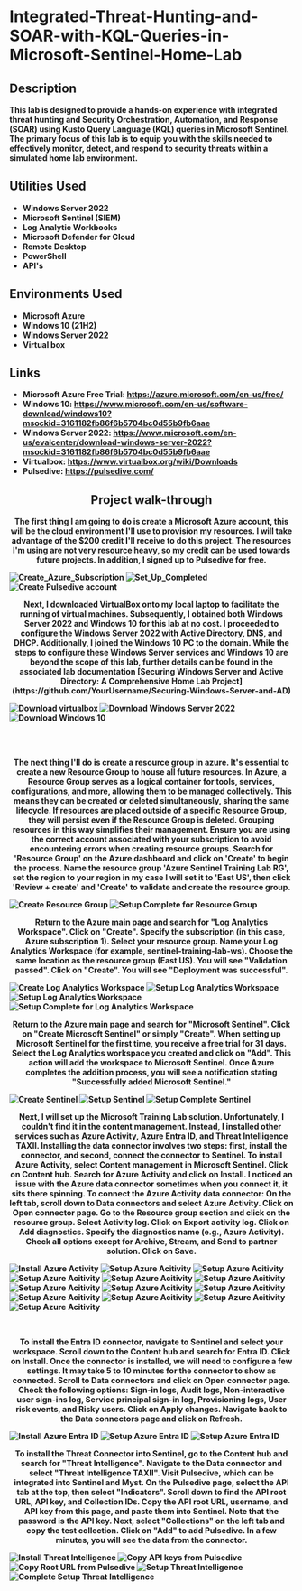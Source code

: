 <h1>Integrated-Threat-Hunting-and-SOAR-with-KQL-Queries-in-Microsoft-Sentinel-Home-Lab</h1>

<h2>Description</h2>
<b>This lab is designed to provide a hands-on experience with integrated threat hunting and Security Orchestration, Automation, and Response (SOAR) using Kusto Query Language (KQL) queries in Microsoft Sentinel. The primary focus of this lab is to equip you with the skills needed to effectively monitor, detect, and respond to security threats within a simulated home lab environment.<b/>
<br />

<h2>Utilities Used</h2>

- <b>Windows Server 2022</b> 
- <b>Microsoft Sentinel (SIEM)</b> 
- <b>Log Analytic Workbooks</b>
- <b>Microsoft Defender for Cloud</b>
- <b>Remote Desktop</b>
- <b>PowerShell</b>
- <b>API's</b>



<h2>Environments Used </h2>

- <b>Microsoft Azure</b>
- <b>Windows 10</b> (21H2)
- <b>Windows Server 2022
- <b>Virtual box</b>

<h2>Links</h2>

- <b>Microsoft Azure Free Trial:</b> https://azure.microsoft.com/en-us/free/
- <b>Windows 10:<b/> https://www.microsoft.com/en-us/software-download/windows10?msockid=3161182fb86f6b5704bc0d55b9fb6aae
- <b>Windows Server 2022:</b> https://www.microsoft.com/en-us/evalcenter/download-windows-server-2022?msockid=3161182fb86f6b5704bc0d55b9fb6aae
- <b>Virtualbox:</b> https://www.virtualbox.org/wiki/Downloads
- <b>Pulsedive:</b> https://pulsedive.com/
  

<h2 align="center">Project walk-through</h2>

<p align="center">
<b>The first thing I am going to do is create a Microsoft Azure account, this will be the cloud environment I'll use to provision my resources. I will take advantage of the $200 credit I'll receive to do this project. The resources I'm using are not very resource heavy, so my credit can be used towards future projects. In addition, I signed up to Pulsedive for free. </b> <br/>
</p>

![Create_Azure_Subscription](https://user-images.githubusercontent.com/108043108/225348757-c41744df-2be1-4ffc-87a6-aa258a4102ef.JPG)
![Set_Up_Completed](https://user-images.githubusercontent.com/108043108/225348950-5d9c01fa-a707-4813-a6f3-012c703c41df.JPG)
![Create Pulsedive account](https://github.com/StephenOwusuB/Integrated-Threat-Hunting-and-SOAR-with-KQL-Queries-in-Microsoft-Sentinel-Home-Lab/blob/main/images/images/pulsedive.png)

<p align="center">
<b>Next, I downloaded VirtualBox onto my local laptop to facilitate the running of virtual machines. Subsequently, I obtained both Windows Server 2022 and Windows 10 for this lab at no cost. I proceeded to configure the Windows Server 2022 with Active Directory, DNS, and DHCP. Additionally, I joined the Windows 10 PC to the domain. While the steps to configure these Windows Server services and Windows 10 are beyond the scope of this lab, further details can be found in the associated lab documentation [Securing Windows Server and Active Directory: A Comprehensive Home Lab Project](https://github.com/YourUsername/Securing-Windows-Server-and-AD) </b> <br/>
</p>

![Download virtualbox](https://github.com/StephenOwusuB/Integrated-Threat-Hunting-and-SOAR-with-KQL-Queries-in-Microsoft-Sentinel-Home-Lab/blob/main/images/images/virtualbox%20dw.png)
![Download Windows Server 2022](https://github.com/StephenOwusuB/Integrated-Threat-Hunting-and-SOAR-with-KQL-Queries-in-Microsoft-Sentinel-Home-Lab/blob/main/images/images/server2022.png)
![Download Windows 10](https://github.com/StephenOwusuB/Integrated-Threat-Hunting-and-SOAR-with-KQL-Queries-in-Microsoft-Sentinel-Home-Lab/blob/main/images/images/win10%20dw.png)


<br />
<br />
<p align="center">
<b>The next thing I'll do is create a resource group in azure. It's essential to create a new Resource Group to house all future resources. In Azure, a Resource Group serves as a logical container for tools, services, configurations, and more, allowing them to be managed collectively. This means they can be created or deleted simultaneously, sharing the same lifecycle. If resources are placed outside of a specific Resource Group, they will persist even if the Resource Group is deleted. Grouping resources in this way simplifies their management. Ensure you are using the correct account associated with your subscription to avoid encountering errors when creating resource groups. Search for 'Resource Group' on the Azure dashboard and click on 'Create' to begin the process. Name the resource group 'Azure Sentinel Training Lab RG', set the region to your region in my case I will set it to 'East US', then click 'Review + create' and 'Create' to validate and create the resource group.</b> <br/>
</p>

![Create Resource Group](https://github.com/StephenOwusuB/Integrated-Threat-Hunting-and-SOAR-with-KQL-Queries-in-Microsoft-Sentinel-Home-Lab/blob/main/images/images/deploy%20RG%201.png)
![Setup Complete for Resource Group](https://github.com/StephenOwusuB/Integrated-Threat-Hunting-and-SOAR-with-KQL-Queries-in-Microsoft-Sentinel-Home-Lab/blob/main/images/images/deploy%20RG%202.png)

<p align="center">
<b>Return to the Azure main page and search for "Log Analytics Workspace". Click on "Create". Specify the subscription (in this case, Azure subscription 1). Select your resource group. Name your Log Analytics Workspace (for example, sentinel-training-lab-ws). Choose the same location as the resource group (East US). You will see "Validation passed". Click on "Create". You will see "Deployment was successful".</b> <br/>
</p>

![Create Log Analytics Workspace](https://github.com/StephenOwusuB/Integrated-Threat-Hunting-and-SOAR-with-KQL-Queries-in-Microsoft-Sentinel-Home-Lab/blob/main/images/images/Log%20analytics%20workspaces%201.png)
![Setup Log Analytics Workspace](https://github.com/StephenOwusuB/Integrated-Threat-Hunting-and-SOAR-with-KQL-Queries-in-Microsoft-Sentinel-Home-Lab/blob/main/images/images/log%20analytics%20workspaces%202.png)
![Setup Log Analytics Workspace](https://github.com/StephenOwusuB/Integrated-Threat-Hunting-and-SOAR-with-KQL-Queries-in-Microsoft-Sentinel-Home-Lab/blob/main/images/images/log%20analytics%20workspace%203.png)
![Setup Complete for Log Analytics Workspace](https://github.com/StephenOwusuB/Integrated-Threat-Hunting-and-SOAR-with-KQL-Queries-in-Microsoft-Sentinel-Home-Lab/blob/main/images/images/log%20analytics%20workspace%204.png)


<p align="center">
<b>Return to the Azure main page and search for "Microsoft Sentinel". Click on "Create Microsoft Sentinel" or simply "Create". When setting up Microsoft Sentinel for the first time, you receive a free trial for 31 days. Select the Log Analytics workspace you created and click on "Add". This action will add the workspace to Microsoft Sentinel. Once Azure completes the addition process, you will see a notification stating "Successfully added Microsoft Sentinel."</b> <br/>
</p>

![Create Sentinel](https://github.com/StephenOwusuB/Integrated-Threat-Hunting-and-SOAR-with-KQL-Queries-in-Microsoft-Sentinel-Home-Lab/blob/main/images/images/sentinel%201.png)
![Setup Sentinel](https://github.com/StephenOwusuB/Integrated-Threat-Hunting-and-SOAR-with-KQL-Queries-in-Microsoft-Sentinel-Home-Lab/blob/main/images/images/sentinel%202.png)
![Setup Complete Sentinel](https://github.com/StephenOwusuB/Integrated-Threat-Hunting-and-SOAR-with-KQL-Queries-in-Microsoft-Sentinel-Home-Lab/blob/main/images/images/sentinel%203.png)

<p align="center">
<b>Next, I will set up the Microsoft Training Lab solution. Unfortunately, I couldn't find it in the content management. Instead, I installed other services such as Azure Activity, Azure Entra ID, and Threat Intelligence TAXII. Installing the data connector involves two steps: first, install the connector, and second, connect the connector to Sentinel. To install Azure Activity, select Content management in Microsoft Sentinel. Click on Content hub. Search for Azure Activity and click on Install. I noticed an issue with the Azure data connector sometimes when you connect it, it sits there spinning. To connect the Azure Activity data connector: On the left tab, scroll down to Data connectors and select Azure Activity. Click on Open connector page. Go to the Resource group section and click on the resource group. Select Activity log. Click on Export activity log. Click on Add diagnostics. Specify the diagnostics name (e.g., Azure Activity). Check all options except for Archive, Stream, and Send to partner solution. Click on Save.

![Install Azure Activity](https://github.com/StephenOwusuB/Integrated-Threat-Hunting-and-SOAR-with-KQL-Queries-in-Microsoft-Sentinel-Home-Lab/blob/main/images/images/sentinel%205.png)
![Setup Azure Acitivity](https://github.com/StephenOwusuB/Integrated-Threat-Hunting-and-SOAR-with-KQL-Queries-in-Microsoft-Sentinel-Home-Lab/blob/main/images/images/sentinel%206.png)
![Setup Azure Acitivity](https://github.com/StephenOwusuB/Integrated-Threat-Hunting-and-SOAR-with-KQL-Queries-in-Microsoft-Sentinel-Home-Lab/blob/main/images/images/sentinel%207.png)
![Setup Azure Acitivity](https://github.com/StephenOwusuB/Integrated-Threat-Hunting-and-SOAR-with-KQL-Queries-in-Microsoft-Sentinel-Home-Lab/blob/main/images/images/sentinel%208.png)
![Setup Azure Acitivity](https://github.com/StephenOwusuB/Integrated-Threat-Hunting-and-SOAR-with-KQL-Queries-in-Microsoft-Sentinel-Home-Lab/blob/main/images/images/sentinel%209.png)
![Setup Azure Acitivity](https://github.com/StephenOwusuB/Integrated-Threat-Hunting-and-SOAR-with-KQL-Queries-in-Microsoft-Sentinel-Home-Lab/blob/main/images/images/sentinel%2010.png)
![Setup Azure Acitivity](https://github.com/StephenOwusuB/Integrated-Threat-Hunting-and-SOAR-with-KQL-Queries-in-Microsoft-Sentinel-Home-Lab/blob/main/images/images/sentinel%2011.png)
![Setup Azure Acitivity](https://github.com/StephenOwusuB/Integrated-Threat-Hunting-and-SOAR-with-KQL-Queries-in-Microsoft-Sentinel-Home-Lab/blob/main/images/images/sentinel%2012.png)
![Setup Azure Acitivity](https://github.com/StephenOwusuB/Integrated-Threat-Hunting-and-SOAR-with-KQL-Queries-in-Microsoft-Sentinel-Home-Lab/blob/main/images/images/sentinel%2013.png)
![Setup Azure Acitivity](https://github.com/StephenOwusuB/Integrated-Threat-Hunting-and-SOAR-with-KQL-Queries-in-Microsoft-Sentinel-Home-Lab/blob/main/images/images/sentinel%2014.png)
![Setup Azure Acitivity](https://github.com/StephenOwusuB/Integrated-Threat-Hunting-and-SOAR-with-KQL-Queries-in-Microsoft-Sentinel-Home-Lab/blob/main/images/images/sentinel%2015.png)
![Setup Azure Acitivity](https://github.com/StephenOwusuB/Integrated-Threat-Hunting-and-SOAR-with-KQL-Queries-in-Microsoft-Sentinel-Home-Lab/blob/main/images/images/sentinel%2016.png)
![Setup Azure Acitivity](https://github.com/StephenOwusuB/Integrated-Threat-Hunting-and-SOAR-with-KQL-Queries-in-Microsoft-Sentinel-Home-Lab/blob/main/images/images/sentinel%2017.png)

</b> <br/>
</p>

<p align="center">
<b>To install the Entra ID connector, navigate to Sentinel and select your workspace. Scroll down to the Content hub and search for Entra ID. Click on Install. Once the connector is installed, we will need to configure a few settings. It may take 5 to 10 minutes for the connector to show as connected. Scroll to Data connectors and click on Open connector page. Check the following options: Sign-in logs, Audit logs, Non-interactive user sign-ins log, Service principal sign-in log, Provisioning logs, User risk events, and Risky users. Click on Apply changes. Navigate back to the Data connectors page and click on Refresh.</b> <br/>
</p>

![Install Azure Entra ID](https://github.com/StephenOwusuB/Integrated-Threat-Hunting-and-SOAR-with-KQL-Queries-in-Microsoft-Sentinel-Home-Lab/blob/main/images/images/sentinel%2018.png)
![Setup Azure Entra ID](https://github.com/StephenOwusuB/Integrated-Threat-Hunting-and-SOAR-with-KQL-Queries-in-Microsoft-Sentinel-Home-Lab/blob/main/images/images/sentinel%2019.png)
![Setup Azure Entra ID](https://github.com/StephenOwusuB/Integrated-Threat-Hunting-and-SOAR-with-KQL-Queries-in-Microsoft-Sentinel-Home-Lab/blob/main/images/images/sentinel%2020.png)


<p align="center">
<b>To install the Threat Connector into Sentinel, go to the Content hub and search for "Threat Intelligence". Navigate to the Data connector and select "Threat Intelligence TAXII". Visit Pulsedive, which can be integrated into Sentinel and Myst. On the Pulsedive page, select the API tab at the top, then select "Indicators". Scroll down to find the API root URL, API key, and Collection IDs. Copy the API root URL, username, and API key from this page, and paste them into Sentinel. Note that the password is the API key. Next, select "Collections" on the left tab and copy the test collection. Click on "Add" to add Pulsedive. In a few minutes, you will see the data from the connector.</b> <br/>

![Install Threat Intelligence](https://github.com/StephenOwusuB/Integrated-Threat-Hunting-and-SOAR-with-KQL-Queries-in-Microsoft-Sentinel-Home-Lab/blob/main/images/images/sentinel%2021.png)
![Copy API keys from Pulsedive](https://github.com/StephenOwusuB/Integrated-Threat-Hunting-and-SOAR-with-KQL-Queries-in-Microsoft-Sentinel-Home-Lab/blob/main/images/images/sentinel%2022.png)
![Copy Root URL from Pulsedive](https://github.com/StephenOwusuB/Integrated-Threat-Hunting-and-SOAR-with-KQL-Queries-in-Microsoft-Sentinel-Home-Lab/blob/main/images/images/sentinel%2024.png)
![Setup Threat Intelligence](https://github.com/StephenOwusuB/Integrated-Threat-Hunting-and-SOAR-with-KQL-Queries-in-Microsoft-Sentinel-Home-Lab/blob/main/images/images/sentinel%2025.png)
![Complete Setup Threat Intelligence](https://github.com/StephenOwusuB/Integrated-Threat-Hunting-and-SOAR-with-KQL-Queries-in-Microsoft-Sentinel-Home-Lab/blob/main/images/images/sentinel%2026.png)

  
</p>
